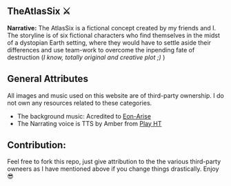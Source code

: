 ## TheAtlasSix ⚔
**Narrative:**
The AtlasSix is a fictional concept created by my friends and I. The storyline is of six fictional characters who find themselves in the midst of
a dystopian Earth setting, where they would have to settle aside their differences and use team-work to overcome the inpending fate of destruction
(_I know, totally original and creative plot ;)_ )
## General Attributes
All images and music used on this website are of third-party ownership. I do not own any resources related to these categories.
<ul>
<li>The background music: Acredited to <a href="https://www.youtube.com/watch?v=Rh7j_xsIu9Q&ab_channel=Eon">Eon-Arise</a></li>
<li>The Narrating voice is TTS by Amber from <a href="https://play.ht/">Play HT</a></li>
</ul>

## Contribution:
Feel free to fork this repo, just give attribution to the the various third-party owneers as I have mentioned above if you change things drastically.
Enjoy 😎
